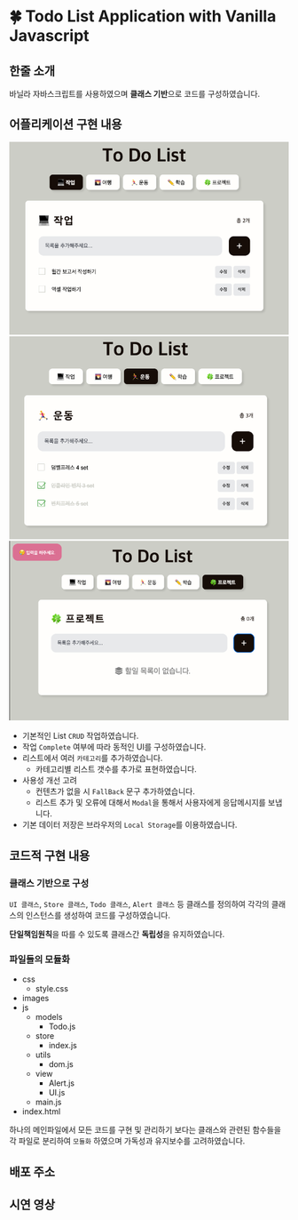 # 🍀 Todo List Application with Vanilla Javascript

## 한줄 소개

바닐라 자바스크립트를 사용하였으며 **클래스 기반**으로 코드를 구성하였습니다.

## 어플리케이션 구현 내용

![스크린샷](images/image1.png)
![스크린샷2](images/image2.png)
![스크린샷2](images/image3.png)

- 기본적인 List `CRUD` 작업하였습니다.
- 작업 `Complete` 여부에 따라 동적인 UI를 구성하였습니다.
- 리스트에서 여러 `카테고리`를 추가하였습니다.
  - 카테고리별 리스트 갯수를 추가로 표현하였습니다.
- 사용성 개선 고려
  - 컨텐츠가 없을 시 `FallBack` 문구 추가하였습니다.
  - 리스트 추가 및 오류에 대해서 `Modal`을 통해서 사용자에게 응답메시지를 보냅니다.
- 기본 데이터 저장은 브라우저의 `Local Storage`를 이용하였습니다.

## 코드적 구현 내용

### 클래스 기반으로 구성

`UI 클래스`, `Store 클래스`, `Todo 클래스`, `Alert 클래스` 등 클래스를 정의하여 각각의 클래스의 인스턴스를 생성하여 코드를 구성하였습니다.

**단일책임원칙**을 따를 수 있도록 클래스간 **독립성**을 유지하였습니다.

### 파일들의 모듈화

- css
  - style.css
- images
- js
  - models
    - Todo.js
  - store
    - index.js
  - utils
    - dom.js
  - view
    - Alert.js
    - UI.js
  - main.js
- index.html

하나의 메인파일에서 모든 코드를 구현 및 관리하기 보다는 클래스와 관련된 함수들을 각 파일로 분리하여 `모듈화` 하였으며 가독성과 유지보수를 고려하였습니다.

## 배포 주소

## 시연 영상
